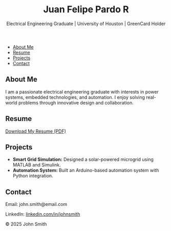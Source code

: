 
<html lang="en">
<head>
    <meta charset="UTF-8">
    <meta name="viewport" content="width=device-width, initial-scale=1.0">
    <title> Electrical Engineer Portfolio </title>
    <link rel="stylesheet" href="style.css">
</head>
<body>
    <header>
        <h1>Juan Felipe Pardo R</h1>
        <p>Electrical Engineering Graduate | University of Houston | GreenCard Holder</p>
    </header>
    <nav>
        <ul>
            <li><a href="#about">About Me</a></li>
            <li><a href="#resume">Resume</a></li>
            <li><a href="#projects">Projects</a></li>
            <li><a href="#contact">Contact</a></li>
        </ul>
    </nav>
    <section id="about">
        <h2>About Me</h2>
        <p>I am a passionate electrical engineering graduate with interests in power systems, embedded technologies, and automation. I enjoy solving real-world problems through innovative design and collaboration.</p>
    </section>
    <section id="resume">
        <h2>Resume</h2>
        <p><a href="resume.pdf" download>Download My Resume (PDF)</a></p>
    </section>
    <section id="projects">
        <h2>Projects</h2>
        <ul>
            <li><strong>Smart Grid Simulation:</strong> Designed a solar-powered microgrid using MATLAB and Simulink.</li>
            <li><strong>Automation System:</strong> Built an Arduino-based automation system with Python integration.</li>
        </ul>
    </section>
    <section id="contact">
        <h2>Contact</h2>
        <p>Email: john.smith@email.com</p>
        <p>LinkedIn: <a href="https://linkedin.com/in/johnsmith">linkedin.com/in/johnsmith</a></p>
    </section>
    <footer>
        <p>&copy; 2025 John Smith</p>
    </footer>
</body>
</html>
